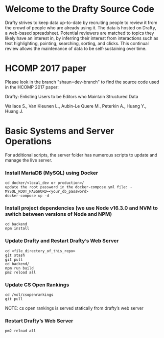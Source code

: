 # Welcome to the Drafty Source Code

Drafty strives to keep data up-to-date by recruiting people to review it from the crowd of people who are already using it. The data is hosted on Drafty, a web-based spreadsheet. Potential reviewers are matched to topics they likely have an interest in, by inferring their interest from interactions such as text highlighting, pointing, searching, sorting, and clicks. This continual review allows the maintenance of data to be self-sustaining over time.

# HCOMP 2017 paper

Please look in the branch "shaun=dev-branch" to find the source code used in the HCOMP 2017 paper:

Drafty: Enlisting Users to be Editors who Maintain Structured Data

Wallace S., Van Kleunen L., Aubin-Le Quere M., Peterkin A., Huang Y., Huang J.


# Basic Systems and Server Operations
For additional scripts, the server folder has numerous scripts to update and manage the live server.

### Install MariaDB (MySQL) using Docker


    cd docker/<local_dev or production>/
    update the root password in the docker-compose.yml file: - MYSQL_ROOT_PASSWORD=<your_db_password>
    docker-compose up -d


### Install project dependencies (we use Node v16.3.0 and NVM to switch between versions of Node and NPM)

    cd backend
    npm install
    

### Update Drafty and Restart Drafty’s Web Server


    cd <file_directory_of_this_repo>
    git stash
    git pull
    cd backend/
    npm run build
    pm2 reload all

### Update CS Open Rankings

    cd /vol/csopenrankings
    git pull
NOTE: cs open rankings is served statically from drafty’s web server


### Restart Drafty’s Web Server

    pm2 reload all
